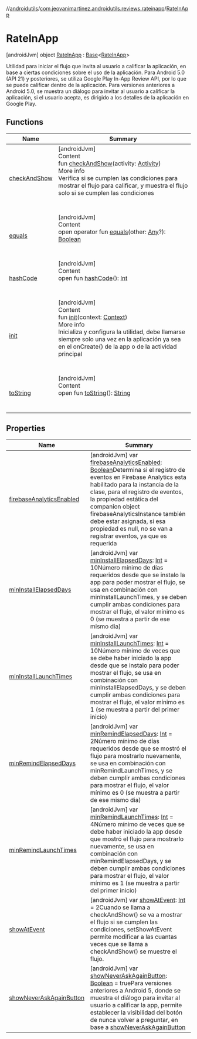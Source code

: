 //[androidutils](../../index.md)/[com.jeovanimartinez.androidutils.reviews.rateinapp](../index.md)/[RateInApp](index.md)



# RateInApp  
 [androidJvm] object [RateInApp](index.md) : [Base](../../com.jeovanimartinez.androidutils/-base/index.md)<[RateInApp](index.md)> 

Utilidad para iniciar el flujo que invita al usuario a calificar la aplicación, en base a ciertas condiciones sobre el uso de la aplicación. Para Android 5.0 (API 21) y posteriores, se utiliza Google Play In-App Review API, por lo que se puede calificar dentro de la aplicación. Para versiones anteriores a Android 5.0, se muestra un diálogo para invitar al usuario a calificar la aplicación, si el usuario acepta, es dirigido a los detalles de la aplicación en Google Play.

   


## Functions  
  
|  Name|  Summary| 
|---|---|
| <a name="com.jeovanimartinez.androidutils.reviews.rateinapp/RateInApp/checkAndShow/#android.app.Activity/PointingToDeclaration/"></a>[checkAndShow](check-and-show.md)| <a name="com.jeovanimartinez.androidutils.reviews.rateinapp/RateInApp/checkAndShow/#android.app.Activity/PointingToDeclaration/"></a>[androidJvm]  <br>Content  <br>fun [checkAndShow](check-and-show.md)(activity: [Activity](https://developer.android.com/reference/kotlin/android/app/Activity.html))  <br>More info  <br>Verifica si se cumplen las condiciones para mostrar el flujo para calificar, y muestra el flujo solo si se cumplen las condiciones  <br><br><br>
| <a name="kotlin/Any/equals/#kotlin.Any?/PointingToDeclaration/"></a>[equals](../../com.jeovanimartinez.androidutils.web/-system-web-browser/index.md#%5Bkotlin%2FAny%2Fequals%2F%23kotlin.Any%3F%2FPointingToDeclaration%2F%5D%2FFunctions%2F-1609592922)| <a name="kotlin/Any/equals/#kotlin.Any?/PointingToDeclaration/"></a>[androidJvm]  <br>Content  <br>open operator fun [equals](../../com.jeovanimartinez.androidutils.web/-system-web-browser/index.md#%5Bkotlin%2FAny%2Fequals%2F%23kotlin.Any%3F%2FPointingToDeclaration%2F%5D%2FFunctions%2F-1609592922)(other: [Any](https://kotlinlang.org/api/latest/jvm/stdlib/kotlin/-any/index.html)?): [Boolean](https://kotlinlang.org/api/latest/jvm/stdlib/kotlin/-boolean/index.html)  <br><br><br>
| <a name="kotlin/Any/hashCode/#/PointingToDeclaration/"></a>[hashCode](../../com.jeovanimartinez.androidutils.web/-system-web-browser/index.md#%5Bkotlin%2FAny%2FhashCode%2F%23%2FPointingToDeclaration%2F%5D%2FFunctions%2F-1609592922)| <a name="kotlin/Any/hashCode/#/PointingToDeclaration/"></a>[androidJvm]  <br>Content  <br>open fun [hashCode](../../com.jeovanimartinez.androidutils.web/-system-web-browser/index.md#%5Bkotlin%2FAny%2FhashCode%2F%23%2FPointingToDeclaration%2F%5D%2FFunctions%2F-1609592922)(): [Int](https://kotlinlang.org/api/latest/jvm/stdlib/kotlin/-int/index.html)  <br><br><br>
| <a name="com.jeovanimartinez.androidutils.reviews.rateinapp/RateInApp/init/#android.content.Context/PointingToDeclaration/"></a>[init](init.md)| <a name="com.jeovanimartinez.androidutils.reviews.rateinapp/RateInApp/init/#android.content.Context/PointingToDeclaration/"></a>[androidJvm]  <br>Content  <br>fun [init](init.md)(context: [Context](https://developer.android.com/reference/kotlin/android/content/Context.html))  <br>More info  <br>Inicializa y configura la utilidad, debe llamarse siempre solo una vez en la aplicación ya sea en el onCreate() de la app o de la actividad principal  <br><br><br>
| <a name="kotlin/Any/toString/#/PointingToDeclaration/"></a>[toString](../../com.jeovanimartinez.androidutils.web/-system-web-browser/index.md#%5Bkotlin%2FAny%2FtoString%2F%23%2FPointingToDeclaration%2F%5D%2FFunctions%2F-1609592922)| <a name="kotlin/Any/toString/#/PointingToDeclaration/"></a>[androidJvm]  <br>Content  <br>open fun [toString](../../com.jeovanimartinez.androidutils.web/-system-web-browser/index.md#%5Bkotlin%2FAny%2FtoString%2F%23%2FPointingToDeclaration%2F%5D%2FFunctions%2F-1609592922)(): [String](https://kotlinlang.org/api/latest/jvm/stdlib/kotlin/-string/index.html)  <br><br><br>


## Properties  
  
|  Name|  Summary| 
|---|---|
| <a name="com.jeovanimartinez.androidutils.reviews.rateinapp/RateInApp/firebaseAnalyticsEnabled/#/PointingToDeclaration/"></a>[firebaseAnalyticsEnabled](index.md#%5Bcom.jeovanimartinez.androidutils.reviews.rateinapp%2FRateInApp%2FfirebaseAnalyticsEnabled%2F%23%2FPointingToDeclaration%2F%5D%2FProperties%2F-1609592922)| <a name="com.jeovanimartinez.androidutils.reviews.rateinapp/RateInApp/firebaseAnalyticsEnabled/#/PointingToDeclaration/"></a> [androidJvm] var [firebaseAnalyticsEnabled](index.md#%5Bcom.jeovanimartinez.androidutils.reviews.rateinapp%2FRateInApp%2FfirebaseAnalyticsEnabled%2F%23%2FPointingToDeclaration%2F%5D%2FProperties%2F-1609592922): [Boolean](https://kotlinlang.org/api/latest/jvm/stdlib/kotlin/-boolean/index.html)Determina si el registro de eventos en Firebase Analytics esta habilitado para la instancia de la clase, para el registro de eventos, la propiedad estática del companion object firebaseAnalyticsInstance también debe estar asignada, si esa propiedad es null, no se van a registrar eventos, ya que es requerida   <br>
| <a name="com.jeovanimartinez.androidutils.reviews.rateinapp/RateInApp/minInstallElapsedDays/#/PointingToDeclaration/"></a>[minInstallElapsedDays](min-install-elapsed-days.md)| <a name="com.jeovanimartinez.androidutils.reviews.rateinapp/RateInApp/minInstallElapsedDays/#/PointingToDeclaration/"></a> [androidJvm] var [minInstallElapsedDays](min-install-elapsed-days.md): [Int](https://kotlinlang.org/api/latest/jvm/stdlib/kotlin/-int/index.html) = 10Número mínimo de días requeridos desde que se instalo la app para poder mostrar el flujo, se usa en combinación con minInstallLaunchTimes, y se deben cumplir ambas condiciones para mostrar el flujo, el valor mínimo es 0 (se muestra a partir de ese mismo dia)   <br>
| <a name="com.jeovanimartinez.androidutils.reviews.rateinapp/RateInApp/minInstallLaunchTimes/#/PointingToDeclaration/"></a>[minInstallLaunchTimes](min-install-launch-times.md)| <a name="com.jeovanimartinez.androidutils.reviews.rateinapp/RateInApp/minInstallLaunchTimes/#/PointingToDeclaration/"></a> [androidJvm] var [minInstallLaunchTimes](min-install-launch-times.md): [Int](https://kotlinlang.org/api/latest/jvm/stdlib/kotlin/-int/index.html) = 10Número mínimo de veces que se debe haber iniciado la app desde que se instalo para poder mostrar el flujo, se usa en combinación con minInstallElapsedDays, y se deben cumplir ambas condiciones para mostrar el flujo, el valor mínimo es 1 (se muestra a partir del primer inicio)   <br>
| <a name="com.jeovanimartinez.androidutils.reviews.rateinapp/RateInApp/minRemindElapsedDays/#/PointingToDeclaration/"></a>[minRemindElapsedDays](min-remind-elapsed-days.md)| <a name="com.jeovanimartinez.androidutils.reviews.rateinapp/RateInApp/minRemindElapsedDays/#/PointingToDeclaration/"></a> [androidJvm] var [minRemindElapsedDays](min-remind-elapsed-days.md): [Int](https://kotlinlang.org/api/latest/jvm/stdlib/kotlin/-int/index.html) = 2Número mínimo de días requeridos desde que se mostró el flujo para mostrarlo nuevamente, se usa en combinación con minRemindLaunchTimes, y se deben cumplir ambas condiciones para mostrar el flujo, el valor mínimo es 0 (se muestra a partir de ese mismo dia)   <br>
| <a name="com.jeovanimartinez.androidutils.reviews.rateinapp/RateInApp/minRemindLaunchTimes/#/PointingToDeclaration/"></a>[minRemindLaunchTimes](min-remind-launch-times.md)| <a name="com.jeovanimartinez.androidutils.reviews.rateinapp/RateInApp/minRemindLaunchTimes/#/PointingToDeclaration/"></a> [androidJvm] var [minRemindLaunchTimes](min-remind-launch-times.md): [Int](https://kotlinlang.org/api/latest/jvm/stdlib/kotlin/-int/index.html) = 4Número mínimo de veces que se debe haber iniciado la app desde que mostró el flujo para mostrarlo nuevamente, se usa en combinación con minRemindElapsedDays, y se deben cumplir ambas condiciones para mostrar el flujo, el valor mínimo es 1 (se muestra a partir del primer inicio)   <br>
| <a name="com.jeovanimartinez.androidutils.reviews.rateinapp/RateInApp/showAtEvent/#/PointingToDeclaration/"></a>[showAtEvent](show-at-event.md)| <a name="com.jeovanimartinez.androidutils.reviews.rateinapp/RateInApp/showAtEvent/#/PointingToDeclaration/"></a> [androidJvm] var [showAtEvent](show-at-event.md): [Int](https://kotlinlang.org/api/latest/jvm/stdlib/kotlin/-int/index.html) = 2Cuando se llama a checkAndShow() se va a mostrar el flujo si se cumplen las condiciones, setShowAtEvent permite modificar a las cuantas veces que se llama a checkAndShow() se muestre el flujo.   <br>
| <a name="com.jeovanimartinez.androidutils.reviews.rateinapp/RateInApp/showNeverAskAgainButton/#/PointingToDeclaration/"></a>[showNeverAskAgainButton](show-never-ask-again-button.md)| <a name="com.jeovanimartinez.androidutils.reviews.rateinapp/RateInApp/showNeverAskAgainButton/#/PointingToDeclaration/"></a> [androidJvm] var [showNeverAskAgainButton](show-never-ask-again-button.md): [Boolean](https://kotlinlang.org/api/latest/jvm/stdlib/kotlin/-boolean/index.html) = truePara versiones anteriores a Android 5, donde se muestra el diálogo para invitar al usuario a calificar la app, permite establecer la visibilidad del botón de nunca volver a preguntar, en base a [showNeverAskAgainButton](show-never-ask-again-button.md)   <br>

